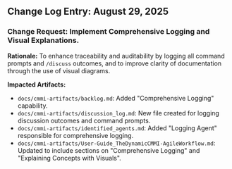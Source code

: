 ## Change Log Entry: August 29, 2025

### Change Request: Implement Comprehensive Logging and Visual Explanations.

**Rationale:** To enhance traceability and auditability by logging all command prompts and `/discuss` outcomes, and to improve clarity of documentation through the use of visual diagrams.

**Impacted Artifacts:**
*   `docs/cmmi-artifacts/backlog.md`: Added "Comprehensive Logging" capability.
*   `docs/cmmi-artifacts/discussion_log.md`: New file created for logging discussion outcomes and command prompts.
*   `docs/cmmi-artifacts/identified_agents.md`: Added "Logging Agent" responsible for comprehensive logging.
*   `docs/cmmi-artifacts/User-Guide_TheDynamicCMMI-AgileWorkflow.md`: Updated to include sections on "Comprehensive Logging" and "Explaining Concepts with Visuals".